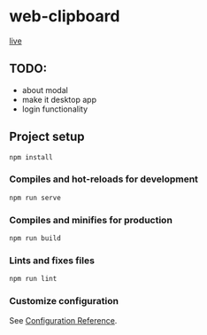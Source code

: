 # web-clipboard

[live](https://maciejziemichod.github.io/web-clipboard/)

## TODO:

- about modal
- make it desktop app
- login functionality

## Project setup

```
npm install
```

### Compiles and hot-reloads for development

```
npm run serve
```

### Compiles and minifies for production

```
npm run build
```

### Lints and fixes files

```
npm run lint
```

### Customize configuration

See [Configuration Reference](https://cli.vuejs.org/config/).
